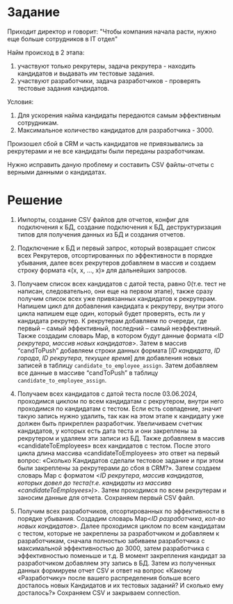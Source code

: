 # **Задание**

Приходит директор и говорит: "Чтобы компания начала расти, нужно еще больше сотрудников в IT отдел"

Найм происход в 2 этапа: 
1. участвуют только рекрутеры, задача рекрутера - находить кандидатов и выдавать им тестовые задания.
2. участвуют разработчики, задача разработчиков - проверять тестовые задания кандидатов.

Условия:
1. Для ускорения найма кандидаты передаются самым эффективным сотрудникам.
2. Максимальное количество кандидатов для разработчика - 3000.

Произошел сбой в CRM и часть кандидатов не привязывались за рекрутерами и не все кандидаты были переданы разработчикам.

Нужно исправить даную проблему и составить CSV файлы-отчеты с верными данными о кандидатах.

# **Решение**

1. Импорты, создание CSV файлов для отчетов, конфиг для подключения к БД, создание подключения к БД, деструктуризация типов для получения данных из БД и создания отчетов.

2. Подключение к БД и первый запрос, который возвращает список всех Рекрутеров, отсортированных по эффективности в порядке убывания, далее всех рекрутеров добавляем в массив и создаем строку формата «(x, x, …, x)» для дальнейших запросов.

3. Получаем список всех кандидатов с датой теста, равно 0(т.е. тест не написан, следовательно, они еще на первом этапе), также сразу получим список всех уже привязанных кандидатов к рекрутерам. Напишем цикл для добавления кандидата к рекрутеру, внутри этого цикла напишем еще один, который будет проверять, есть ли у кандидата рекрутер. К рекрутерам добавляем по очереди, где первый – самый эффективный, последний – самый неэффективный. Также создадим словарь Map, в котором будут данные формата <*ID рекрутера*, *массив новых кандидатов*>. Затем в массив “candToPush” добавляем строки данных формата [*ID кандидата*, *ID города*, *ID рекрутера*, *текущее время*] для добавления новых записей в таблицу `candidate_to_employee_assign`.  Затем добавляем все данные в массиве “candToPush” в таблицу `candidate_to_employee_assign`.

4. Получаем всех кандидатов с датой теста после 03.06.2024, проходимся циклом по всем кандидатам с рекрутером, внутри него проходимся по кандидатам с тестом. Если есть совпадение, значит такую запись нужно удалить, так как  на этом этапе к кандидату уже должен быть прикреплен разработчик. Увеличиваем счетчик кандидатов, у которых есть дата теста и они закреплены за рекрутером и удаляем эти записи из БД. Также добавляем в массив «candidateToEmployees» всех кандидатов с тестом. После этого цикла длина массива «candidateToEmployees» это ответ на первый вопрос: «Сколько Кандидатов сделали тестовое задание и при этом были закреплены за рекрутерами до сбоя в CRM?». Затем создаем словарь Map с форматом <*ID рекрутера*, *массив кандидатов, которых довел до теста(т.е. кандидаты из массива «candidateToEmployees»)*>. Затем проходимся по всем рекрутерам и заносим данные для отчета. Сохраняем первый CSV файл.

5. Получим всех разработчиков, отсортированных по эффективности в порядке убывания. Создадим словарь Map<*ID разработчика*, *кол-во новых кандидатов*>.  Далее проходимся циклом по всем кандидатам с тестом, которые не закреплены за разработчиком и добавляем к разработчикам, сначала полностью забиваем разработчика с максимальной эффективностью до 3000, затем разработчика с эффективностью поменьше и т.д. В момент закрепления кандидат за разработчиком добавляем эту запись в БД. Затем из полученных данных формируем отчет CSV и ответ на вопрос «Какому «Разработчику» после вашего распределения больше всего досталось новых Кандидатов и их тестовых заданий? И сколько ему досталось?» Сохраняем CSV и закрываем connection.
